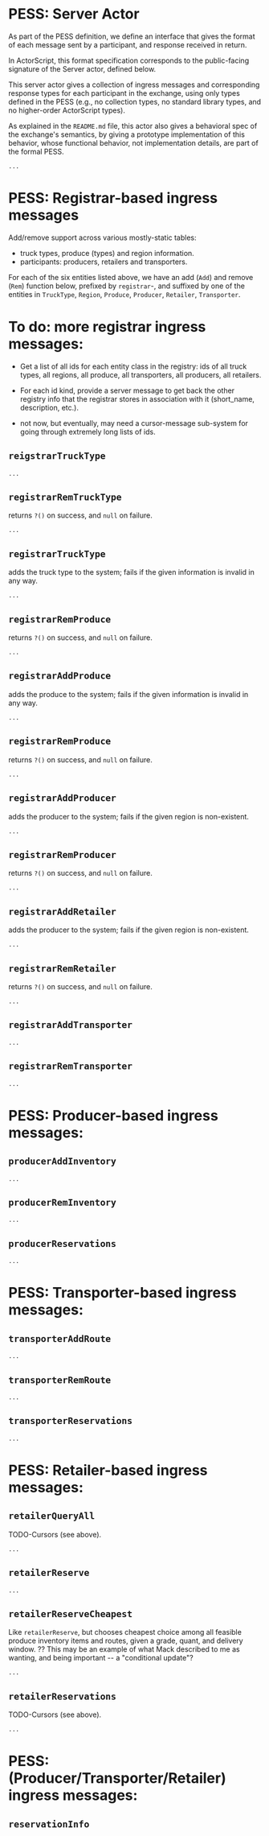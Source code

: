 

 PESS: Server Actor
 =======================================

 As part of the PESS definition, we define an interface that gives the
 format of each message sent by a participant, and response received in
 return.

 In ActorScript, this format specification corresponds to the
 public-facing signature of the Server actor, defined below.

 This server actor gives a collection of ingress messages and
 corresponding response types for each participant in the exchange,
 using only types defined in the PESS (e.g., no collection types, no
 standard library types, and no higher-order ActorScript types).

 As explained in the `README.md` file,
 this actor also gives a behavioral spec of the
 exchange's semantics, by giving a prototype implementation of this
 behavior, whose functional behavior, not implementation details, are
 part of the formal PESS.

```
...
```


   PESS: Registrar-based ingress messages
   ================================================
   Add/remove support across various mostly-static tables:

   - truck types, produce (types) and region information.
   - participants: producers, retailers and transporters.

   For each of the six entities listed above, we have an add
   (`Add`) and remove (`Rem`) function below, prefixed by
   `registrar`-, and suffixed by one of the entities in `TruckType`,
   `Region`, `Produce`, `Producer`, `Retailer`, `Transporter`.

   To do: more registrar ingress messages:
   =======================================================

   - Get a list of all ids for each entity class in the registry:
   ids of all truck types, all regions, all produce, all transporters, all producers, all retailers.

   - For each id kind, provide a server message to get back the other registry info
   that the registrar stores in association with it (short_name, description, etc.).

   - not now, but eventually, may need a cursor-message sub-system for going through extremely long lists of ids.

`reigstrarTruckType`
-------------------
```
...
```
`registrarRemTruckType`
---------------------
returns `?()` on success, and `null` on failure.
```
...
```
`registrarTruckType`
---------------------
adds the truck type to the system; fails if the given information is
invalid in any way.
```
...
```
`registrarRemProduce`
---------------------
returns `?()` on success, and `null` on failure.
```
...
```
`registrarAddProduce`
---------------------
adds the produce to the system; fails if the given information is invalid in any way.
```
...
```
`registrarRemProduce`
---------------------
returns `?()` on success, and `null` on failure.
```
...
```
`registrarAddProducer`
---------------------
adds the producer to the system; fails if the given region is non-existent.
```
...
```
`registrarRemProducer`
---------------------
returns `?()` on success, and `null` on failure.
```
...
```
`registrarAddRetailer`
---------------------
adds the producer to the system; fails if the given region is non-existent.
```
...
```
`registrarRemRetailer`
---------------------
returns `?()` on success, and `null` on failure.
```
...
```
`registrarAddTransporter`
---------------------
```
...
```
`registrarRemTransporter`
---------------------
```
...
```
PESS: Producer-based ingress messages:
==========================================
`producerAddInventory`
---------------------------
```
...
```
`producerRemInventory`
---------------------------
```
...
```
`producerReservations`
---------------------------
```
...
```
PESS: Transporter-based ingress messages:
===========================================
`transporterAddRoute`
---------------------------
```
...
```
`transporterRemRoute`
---------------------------
```
...
```
`transporterReservations`
---------------------------
```
...
```
PESS: Retailer-based ingress messages:
======================================
`retailerQueryAll`
---------------------------


   TODO-Cursors (see above).

```
...
```
`retailerReserve`
---------------------------
```
...
```
`retailerReserveCheapest`
---------------------------
Like `retailerReserve`, but chooses cheapest choice among all
feasible produce inventory items and routes, given a grade,
quant, and delivery window.
?? This may be an example of what Mack described to me as
wanting, and being important -- a "conditional update"?
```
...
```
`retailerReservations`
---------------------------


   TODO-Cursors (see above).

```
...
```
PESS: (Producer/Transporter/Retailer) ingress messages:
========================================================
`reservationInfo`
---------------------------
